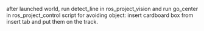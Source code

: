 after launched world, run detect_line in ros_project_vision and run go_center in ros_project_control
script for avoiding object: insert cardboard box from insert tab and put them on the track.
